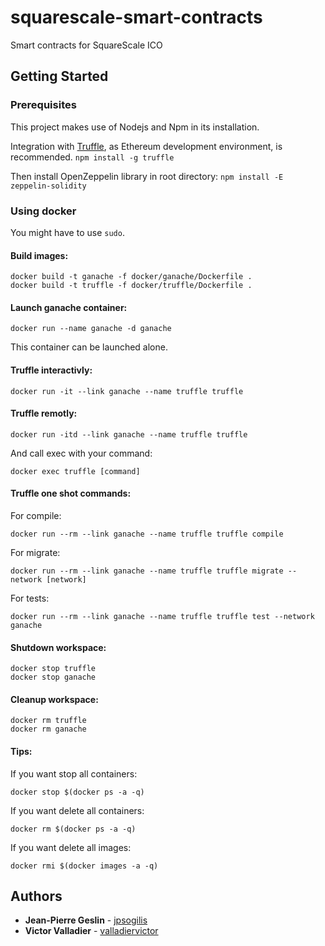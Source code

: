 # squarescale-smart-contracts
Smart contracts for SquareScale ICO

## Getting Started

### Prerequisites
This project makes use of Nodejs and Npm in its installation.

Integration with [Truffle](https://github.com/ConsenSys/truffle), as Ethereum development environment, is recommended.
`npm install -g truffle`

Then install OpenZeppelin library in root directory:
`npm install -E zeppelin-solidity`

### Using docker
You might have to use `sudo`.

#### Build images:
```
docker build -t ganache -f docker/ganache/Dockerfile .
docker build -t truffle -f docker/truffle/Dockerfile .
```

#### Launch ganache container:
`docker run --name ganache -d ganache`

This container can be launched alone.

#### Truffle interactivly:
`docker run -it --link ganache --name truffle truffle`

#### Truffle remotly:
`docker run -itd --link ganache --name truffle truffle`

And call exec with your command:

`docker exec truffle [command]`

#### Truffle one shot commands:
For compile:

`docker run --rm --link ganache --name truffle truffle compile`

For migrate:

`docker run --rm --link ganache --name truffle truffle migrate --network [network]`

For tests:

`docker run --rm --link ganache --name truffle truffle test --network ganache`

#### Shutdown workspace:
```
docker stop truffle
docker stop ganache
```

#### Cleanup workspace:
```
docker rm truffle
docker rm ganache
```

#### Tips:
If you want stop all containers:

`docker stop $(docker ps -a -q)`

If you want delete all containers:

`docker rm $(docker ps -a -q)`

If you want delete all images:

`docker rmi $(docker images -a -q)`


## Authors
* **Jean-Pierre Geslin** - [jpsogilis](https://github.com/jpsogilis)
* **Victor Valladier** - [valladiervictor](https://github.com/valladiervictor)
